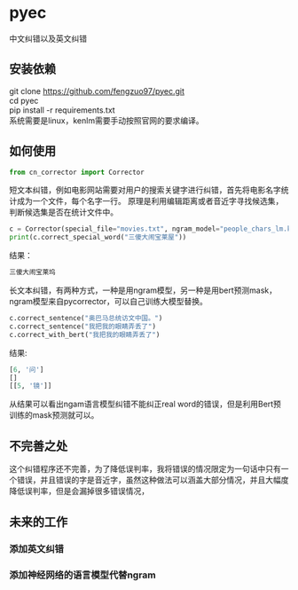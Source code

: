 # pyec
中文纠错以及英文纠错

## 安装依赖
git clone https://github.com/fengzuo97/pyec.git  
cd pyec  
pip install -r requirements.txt  
系统需要是linux，kenlm需要手动按照官网的要求编译。 

## 如何使用
```python
from cn_corrector import Corrector
```
短文本纠错，例如电影网站需要对用户的搜索关键字进行纠错，首先将电影名字统计成为一个文件，每个名字一行。
原理是利用编辑距离或者音近字寻找候选集，判断候选集是否在统计文件中。
```python
c = Corrector(special_file="movies.txt", ngram_model="people_chars_lm.klm")
print(c.correct_special_word("三傻大闹宝莱屋"))
```
结果：
```python
三傻大闹宝莱坞
```
长文本纠错，有两种方式，一种是用ngram模型，另一种是用bert预测mask，ngram模型来自pycorrector，可以自己训练大模型替换。
```python
c.correct_sentence("奥巴马总统访文中国。") 
c.correct_sentence("我把我的眼睛弄丢了")
c.correct_with_bert("我把我的眼睛弄丢了")
```
结果:
```python
[6, '问'] 
[]
[[5, '镜']] 
```
从结果可以看出ngam语言模型纠错不能纠正real word的错误，但是利用Bert预训练的mask预测就可以。

## 不完善之处
这个纠错程序还不完善，为了降低误判率，我将错误的情况限定为一句话中只有一个错误，并且错误的字是音近字，虽然这种做法可以涵盖大部分情况，并且大幅度降低误判率，但是会漏掉很多错误情况，

## 未来的工作
### 添加英文纠错
### 添加神经网络的语言模型代替ngram







